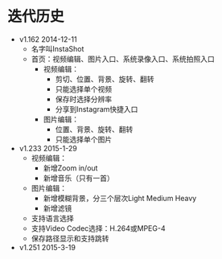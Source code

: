 # 迭代历史
- v1.162     2014-12-11
    - 名字叫InstaShot
    - 首页：视频编辑、图片入口、系统录像入口、系统拍照入口
        - 视频编辑：
            - 剪切、位置、背景、旋转、翻转
            - 只能选择单个视频
            - 保存时选择分辨率
            - 分享到Instagram快捷入口
        - 图片编辑：
            - 位置、背景、旋转、翻转
            - 只能选择单个图片
- v1.233     2015-1-29
    - 视频编辑：
        - 新增Zoom in/out
        - 新增音乐（只有一首）
    - 图片编辑：
        - 新增模糊背景，分三个层次Light Medium Heavy
        - 新增滤镜
    - 支持语言选择
    - 支持Video Codec选择：H.264或MPEG-4
    - 保存路径显示和支持跳转
- v1.251     2015-3-19

